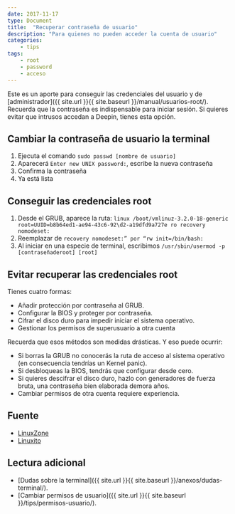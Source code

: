 ```yaml
---
date: 2017-11-17
type: Document
title:  "Recuperar contraseña de usuario"
description: "Para quienes no pueden acceder la cuenta de usuario"
categories:
    - tips
tags:
    - root
    - password
    - acceso
---
```


Este es un aporte para conseguir las credenciales del usuario y de [administrador]({{ site.url }}{{ site.baseurl }}/manual/usuarios-root/). Recuerda que la contraseña es indispensable para iniciar sesión. Si quieres evitar que intrusos accedan a Deepin, tienes esta opción.

## Cambiar la contraseña de usuario la terminal
1. Ejecuta el comando `sudo passwd [nombre de usuario]`
2. Aparecerá `Enter new UNIX password:`, escribe la nueva contraseña
3. Confirma la contraseña
4. Ya está lista

## Conseguir las credenciales root
1. Desde el GRUB, aparece la ruta: `linux /boot/vmlinuz-3.2.0-18-generic root=UUID=b8b64ed1-ae94-43c6-92\d2-a19dfd9a727e ro recovery nomodeset:`
2. Reemplazar de `recovery nomodeset:” por “rw init=/bin/bash:`
3. Al iniciar en una especie de terminal, escribimos `/usr/sbin/usermod -p [contraseñaderoot] [root]`

## Evitar recuperar las credenciales root
Tienes cuatro formas:
* Añadir protección por contraseña al GRUB.
* Configurar la BIOS y proteger por contraseña.
* Cifrar el disco duro para impedir iniciar el sistema operativo.
* Gestionar los permisos de superusuario a otra cuenta

Recuerda que esos métodos son medidas drásticas. Y eso puede ocurrir:
* Si borras la GRUB no conocerás la ruta de acceso al sistema operativo (en consecuencia tendrías un Kernel panic).
* Si desbloqueas la BIOS, tendrás que configurar desde cero.
* Si quieres descifrar el disco duro, hazlo con generadores de fuerza bruta, una contraseña bien elaborada demora años.
* Cambiar permisos de otra cuenta requiere experiencia.

## Fuente
* [LinuxZone](https://linuxzone.es/faq/%C2%BFcomo-poner-y-recuperar-la-contrasena-de-administrador/)
* [Linuxito](https://www.linuxito.com/seguridad/226-como-recuperar-el-password-de-root)

## Lectura adicional
* [Dudas sobre la terminal]({{ site.url }}{{ site.baseurl }}/anexos/dudas-terminal/).
* [Cambiar permisos de usuario]({{ site.url }}{{ site.baseurl }}/tips/permisos-usuario/).

